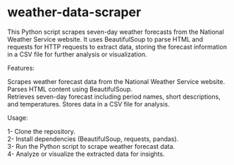 # weather-data-scraper<br>
This Python script scrapes seven-day weather forecasts from the National Weather Service website. It uses BeautifulSoup to parse HTML and requests for HTTP requests to extract data, storing the forecast information in a CSV file for further analysis or visualization.

Features:

Scrapes weather forecast data from the National Weather Service website.
Parses HTML content using BeautifulSoup.<br>
Retrieves seven-day forecast including period names, short descriptions, and temperatures.
Stores data in a CSV file for analysis.<br>

Usage:

1- Clone the repository.<br>
2- Install dependencies (BeautifulSoup, requests, pandas).<br>
3- Run the Python script to scrape weather forecast data.<br>
4- Analyze or visualize the extracted data for insights.<br>
